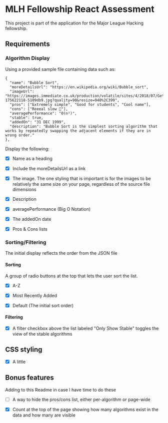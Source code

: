 # MLH Fellowship React Assessment
This project is part of the application for the Major League Hacking fellowship.

## Requirements

### Algorithm Display
Using a provided sample file containing data such as:
  ```
  {
    "name": "Bubble Sort",
    "moreDetailsUrl": "https://en.wikipedia.org/wiki/Bubble_sort",
    "imageUrl": "https://images.immediate.co.uk/production/volatile/sites/4/2018/07/GettyImages-175622118-5109db9.jpg?quality=90&resize=940%2C399",
    "pros": ["Extremely simple", "Good for students", "Cool name"],
    "cons": ["Reeeal slow 🐢"],
    "averagePerformance": "O(n²)",
    "stable": true,
    "addedOn": "31 DEC 1999",
    "description": "Bubble Sort is the simplest sorting algorithm that works by repeatedly swapping the adjacent elements if they are in wrong order."
  },
  ```
Display the following:

  - [x] Name as a heading

  - [x] Include the moreDetailsUrl as a link

  - [x] The image. The one styling that is important is for the images to be relatively the same size on your page, regardless of the source file dimensions

  - [x] Description

  - [x] averagePerformance (Big O Notation)

  - [x] The addedOn date

  - [x] Pros & Cons lists

### Sorting/Filtering
The initial display reflects the order from the JSON file

#### Sorting

A group of radio buttons at the top that lets the user sort the list.

  - [x] A-Z

  - [x] Most Recently Added

  - [x] Default (The initial sort order)

#### Filtering

  - [x] A filter checkbox above the list labeled "Only Show Stable" toggles the view of the stable algorithms

## CSS styling
  - [x] A little

## Bonus features
Adding to this Readme in case I have time to do these
  - [ ] A way to hide the pros/cons list, either per-algorithm or page-wide

  - [x] Count at the top of the page showing how many algorithms exist in the data and how many are visible